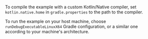 To compile the example with a custom Kotlin/Native compiler,
set `kotlin.native.home` in `gradle.properties` to the path to the compiler.

To run the example on your host machine, choose `runDebugExecutableLinuxX64` Gradle configuration,
or a similar one according to your machine's architecture.